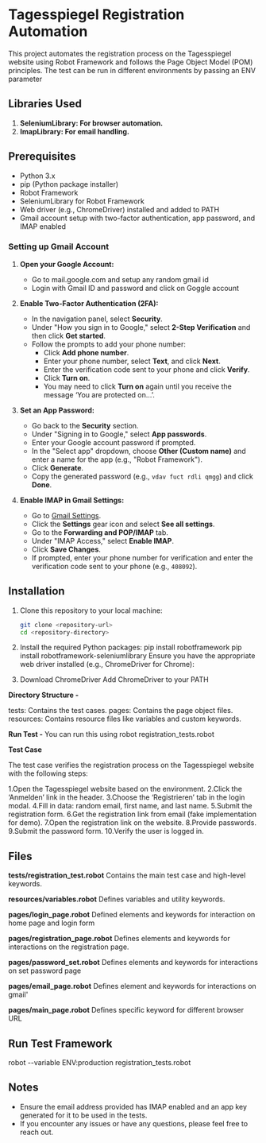 # Tagesspiegel Registration Automation

This project automates the registration process on the Tagesspiegel website using Robot Framework and follows the Page Object Model (POM) principles. The test can be run in different environments by passing an ENV parameter

## Libraries Used

1. **SeleniumLibrary: For browser automation.**
2. **ImapLibrary: For email handling.**

## Prerequisites

- Python 3.x
- pip (Python package installer)
- Robot Framework
- SeleniumLibrary for Robot Framework
- Web driver (e.g., ChromeDriver) installed and added to PATH
- Gmail account setup with two-factor authentication, app password, and IMAP enabled

### Setting up Gmail Account

1. **Open your Google Account:**
   - Go to mail.google.com and setup any random gmail id
   - Login with Gmail ID and password and click on Goggle account
   
2. **Enable Two-Factor Authentication (2FA):**
   - In the navigation panel, select **Security**.
   - Under "How you sign in to Google," select **2-Step Verification** and then click **Get started**.
   - Follow the prompts to add your phone number:
     - Click **Add phone number**.
     - Enter your phone number, select **Text**, and click **Next**.
     - Enter the verification code sent to your phone and click **Verify**.
     - Click **Turn on**.
     - You may need to click **Turn on** again until you receive the message ‘You are protected on…’.

3. **Set an App Password:**
   - Go back to the **Security** section.
   - Under "Signing in to Google," select **App passwords**.
   - Enter your Google account password if prompted.
   - In the "Select app" dropdown, choose **Other (Custom name)** and enter a name for the app (e.g., "Robot Framework").
   - Click **Generate**.
   - Copy the generated password (e.g., `vdav fuct rdli qmgg`) and click **Done**.

4. **Enable IMAP in Gmail Settings:**
   - Go to [Gmail Settings](https://mail.google.com/).
   - Click the **Settings** gear icon and select **See all settings**.
   - Go to the **Forwarding and POP/IMAP** tab.
   - Under "IMAP Access," select **Enable IMAP**.
   - Click **Save Changes**.
   - If prompted, enter your phone number for verification and enter the verification code sent to your phone (e.g., `408092`).

## Installation

1. Clone this repository to your local machine:
   ```sh
   git clone <repository-url>
   cd <repository-directory>

2. Install the required Python packages:
pip install robotframework
pip install robotframework-seleniumlibrary
Ensure you have the appropriate web driver installed (e.g., ChromeDriver for Chrome):

3. Download ChromeDriver
Add ChromeDriver to your PATH


**Directory Structure -**

tests: Contains the test cases.
pages: Contains the page object files.
resources: Contains resource files like variables and custom keywords.

**Run Test -**
You can run this using robot registration_tests.robot


**Test Case**

The test case verifies the registration process on the Tagesspiegel website with the following steps:

1.Open the Tagesspiegel website based on the environment.
2.Click the ‘Anmelden’ link in the header.
3.Choose the ‘Registrieren’ tab in the login modal.
4.Fill in data: random email, first name, and last name.
5.Submit the registration form.
6.Get the registration link from email (fake implementation for demo).
7.Open the registration link on the website.
8.Provide passwords.
9.Submit the password form.
10.Verify the user is logged in.

## Files
**tests/registration_test.robot**
Contains the main test case and high-level keywords.

**resources/variables.robot**
Defines variables and utility keywords.

**pages/login_page.robot**
Defined elements and keywords for interaction on home page and login form

**pages/registration_page.robot**
Defines elements and keywords for interactions on the registration page.

**pages/password_set.robot**
Defines elements and keywords for interactions on set password page 

**pages/email_page.robot**
Defines element and keywords for interactions on gmail'

**pages/main_page.robot**
Defines specific keyword for different browser URL

## Run Test Framework

robot --variable ENV:production registration_tests.robot

## Notes
- Ensure the email address provided has IMAP enabled and an app key generated for it to be used in the tests.
- If you encounter any issues or have any questions, please feel free to reach out.




